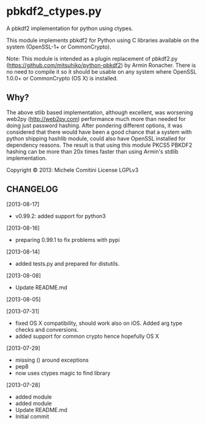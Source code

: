 pbkdf2_ctypes.py
================

A pbkdf2 implementation for python using ctypes.

This module implements pbkdf2 for Python using C libraries available on the system (OpenSSL-1+ or CommonCrypto).
    
Note: This module is intended as a plugin replacement of pbkdf2.py (https://github.com/mitsuhiko/python-pbkdf2)
by Armin Ronacher.  There is no need to compile it so it should be usable on any system where OpenSSL 1.0.0+ or CommonCrypto (OS X)
is installed.

Why?
-------

The above stlib based implementation, although excellent, was worsening web2py (http://web2py.com) performance much more than needed
for doing just password hashing. After pondering different options, it was considered that there
would have been a good chance that a system with python shipping hashlib module, could also have OpenSSL installed
for dependency reasons.
The result is that using this module PKCS5 PBKDF2 hashing can be more than 20x times faster than using Armin's stdlib
implementation.

Copyright :copyright: 2013: Michele Comitini
License LGPLv3

CHANGELOG
----------------------

[2013-08-17]
 * v0.99.2: added support for python3

[2013-08-16]
 * preparing 0.99.1 to fix problems with pypi

[2013-08-14]
 * added tests.py and prepared for distutils.

[2013-08-08]
 * Update README.md

[2013-08-05]

[2013-07-31]
 * fixed OS X compatibility, should work also on iOS.  Added arg type checks and conversions.
 * added support for common crypto hence hopefully OS X

[2013-07-29]
 * missing () around exceptions
 * pep8
 * now uses ctypes magic to find library

[2013-07-28]
 * added module
 * added module
 * Update README.md
 * Initial commit


